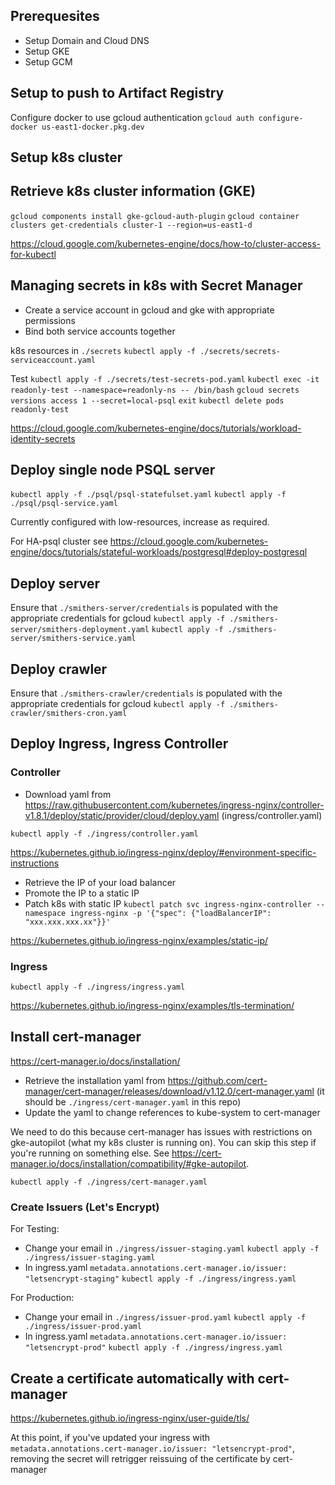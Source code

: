 ## Prerequesites
* Setup Domain and Cloud DNS
* Setup GKE
* Setup GCM

## Setup to push to Artifact Registry
Configure docker to use gcloud authentication
`gcloud auth configure-docker us-east1-docker.pkg.dev`

## Setup k8s cluster
## Retrieve k8s cluster information (GKE)
`gcloud components install gke-gcloud-auth-plugin`
`gcloud container clusters get-credentials cluster-1 --region=us-east1-d`

https://cloud.google.com/kubernetes-engine/docs/how-to/cluster-access-for-kubectl

## Managing secrets in k8s with Secret Manager
* Create a service account in gcloud and gke with appropriate permissions
* Bind both service accounts together

k8s resources in `./secrets`
`kubectl apply -f ./secrets/secrets-serviceaccount.yaml`

Test
`kubectl apply -f ./secrets/test-secrets-pod.yaml`
`kubectl exec -it readonly-test --namespace=readonly-ns -- /bin/bash`
`gcloud secrets versions access 1 --secret=local-psql`
`exit`
`kubectl delete pods readonly-test`

https://cloud.google.com/kubernetes-engine/docs/tutorials/workload-identity-secrets

## Deploy single node PSQL server
`kubectl apply -f ./psql/psql-statefulset.yaml`
`kubectl apply -f ./psql/psql-service.yaml`

Currently configured with low-resources, increase as required.

For HA-psql cluster see
https://cloud.google.com/kubernetes-engine/docs/tutorials/stateful-workloads/postgresql#deploy-postgresql

## Deploy server
Ensure that `./smithers-server/credentials` is populated with the appropriate credentials for gcloud
`kubectl apply -f ./smithers-server/smithers-deployment.yaml`
`kubectl apply -f ./smithers-server/smithers-service.yaml`

## Deploy crawler
Ensure that `./smithers-crawler/credentials` is populated with the appropriate credentials for gcloud
`kubectl apply -f ./smithers-crawler/smithers-cron.yaml`

## Deploy Ingress, Ingress Controller
### Controller
* Download yaml from https://raw.githubusercontent.com/kubernetes/ingress-nginx/controller-v1.8.1/deploy/static/provider/cloud/deploy.yaml (ingress/controller.yaml)

`kubectl apply -f ./ingress/controller.yaml`

https://kubernetes.github.io/ingress-nginx/deploy/#environment-specific-instructions

* Retrieve the IP of your load balancer
* Promote the IP to a static IP
* Patch k8s with static IP
`kubectl patch svc ingress-nginx-controller --namespace ingress-nginx -p '{"spec": {"loadBalancerIP": "xxx.xxx.xxx.xx"}}'`

https://kubernetes.github.io/ingress-nginx/examples/static-ip/

### Ingress
`kubectl apply -f ./ingress/ingress.yaml`

https://kubernetes.github.io/ingress-nginx/examples/tls-termination/

## Install cert-manager
https://cert-manager.io/docs/installation/

* Retrieve the installation yaml from https://github.com/cert-manager/cert-manager/releases/download/v1.12.0/cert-manager.yaml (it should be `./ingress/cert-manager.yaml` in this repo)
* Update the yaml to change references to kube-system to cert-manager

We need to do this because cert-manager has issues with restrictions on gke-autopilot (what my k8s cluster is running on). You can skip this step if you're running on something else.
See https://cert-manager.io/docs/installation/compatibility/#gke-autopilot.

`kubectl apply -f ./ingress/cert-manager.yaml`

### Create Issuers (Let's Encrypt)
For Testing:
* Change your email in `./ingress/issuer-staging.yaml`
`kubectl apply -f ./ingress/issuer-staging.yaml`
* In ingress.yaml
`metadata.annotations.cert-manager.io/issuer: "letsencrypt-staging"`
`kubectl apply -f ./ingress/ingress.yaml`

For Production:
* Change your email in `./ingress/issuer-prod.yaml`
`kubectl apply -f ./ingress/issuer-prod.yaml`
* In ingress.yaml
`metadata.annotations.cert-manager.io/issuer: "letsencrypt-prod"`
`kubectl apply -f ./ingress/ingress.yaml`

## Create a certificate automatically with cert-manager
https://kubernetes.github.io/ingress-nginx/user-guide/tls/

At this point, if you've updated your ingress with `metadata.annotations.cert-manager.io/issuer: "letsencrypt-prod"`, removing the secret will retrigger reissuing of the certificate by cert-manager